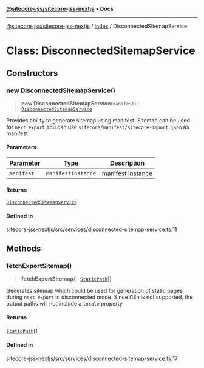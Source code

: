 [**@sitecore-jss/sitecore-jss-nextjs**](../../README.md) • **Docs**

***

[@sitecore-jss/sitecore-jss-nextjs](../../README.md) / [index](../README.md) / DisconnectedSitemapService

# Class: DisconnectedSitemapService

## Constructors

### new DisconnectedSitemapService()

> **new DisconnectedSitemapService**(`manifest`): [`DisconnectedSitemapService`](DisconnectedSitemapService.md)

Provides ability to generate sitemap using manifest.
Sitemap can be used for `next export`
You can use `sitecore/manifest/sitecore-import.json` as manifest

#### Parameters

| Parameter | Type | Description |
| ------ | ------ | ------ |
| `manifest` | `ManifestInstance` | manifest instance |

#### Returns

[`DisconnectedSitemapService`](DisconnectedSitemapService.md)

#### Defined in

[sitecore-jss-nextjs/src/services/disconnected-sitemap-service.ts:11](https://github.com/Sitecore/jss/blob/b543e221483be0d7e4e3ae7b76785619d291d2d3/packages/sitecore-jss-nextjs/src/services/disconnected-sitemap-service.ts#L11)

## Methods

### fetchExportSitemap()

> **fetchExportSitemap**(): [`StaticPath`](../type-aliases/StaticPath.md)[]

Generates sitemap which could be used for generation of static pages during `next export` in disconnected mode.
Since i18n is not supported, the output paths will not include a `locale` property.

#### Returns

[`StaticPath`](../type-aliases/StaticPath.md)[]

#### Defined in

[sitecore-jss-nextjs/src/services/disconnected-sitemap-service.ts:17](https://github.com/Sitecore/jss/blob/b543e221483be0d7e4e3ae7b76785619d291d2d3/packages/sitecore-jss-nextjs/src/services/disconnected-sitemap-service.ts#L17)
